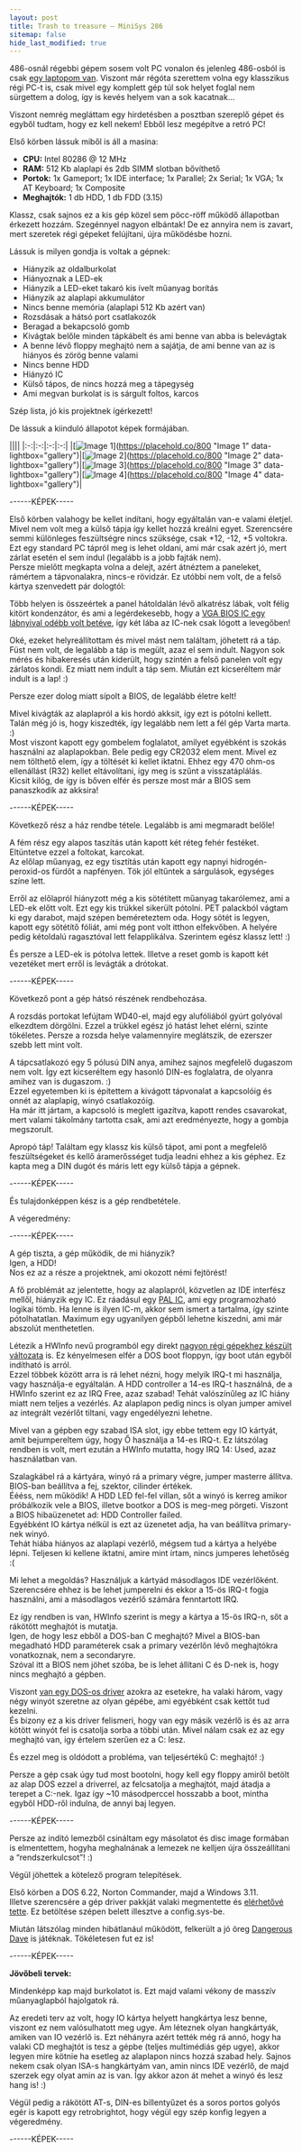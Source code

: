 ```yaml
---
layout: post
title: Trash to treasure – MiniSys 286
sitemap: false
hide_last_modified: true
---
```


486-osnál régebbi gépem sosem volt PC vonalon és jelenleg 486-osból is csak [egy laptopom van](https://hup.hu/node/161623). Viszont már régóta szerettem volna egy klasszikus régi PC-t is, csak mivel egy komplett gép túl sok helyet foglal nem sürgettem a dolog, így is kevés helyem van a sok kacatnak…

Viszont nemrég megláttam egy hirdetésben a posztban szereplő gépet és egyből tudtam, hogy ez kell nekem! Ebből lesz megépítve a retró PC!

Első körben lássuk miből is áll a masina:

-   **CPU:** Intel 80286 @ 12 MHz
-   **RAM:** 512 Kb alaplapi és 2db SIMM slotban bővíthető
-   **Portok:** 1x Gameport; 1x IDE interface; 1x Parallel; 2x Serial; 1x VGA; 1x AT Keyboard; 1x Composite
-   **Meghajtók:** 1 db HDD, 1 db FDD (3.15)

Klassz, csak sajnos ez a kis gép közel sem pöcc-röff működő állapotban érkezett hozzám. Szegénnyel nagyon elbántak! De ez annyira nem is zavart, mert szeretek régi gépeket felújítani, újra működésbe hozni.

Lássuk is milyen gondja is voltak a gépnek:

-   Hiányzik az oldalburkolat
-   Hiányoznak a LED-ek
-   Hiányzik a LED-eket takaró kis ívelt műanyag borítás
-   Hiányzik az alaplapi akkumulátor
-   Nincs benne memória (alaplapi 512 Kb azért van)
-   Rozsdásak a hátsó port csatlakozók
-   Beragad a bekapcsoló gomb
-   Kivágtak belőle minden tápkábelt és ami benne van abba is belevágtak
-   A benne lévő floppy meghajtó nem a sajátja, de ami benne van az is hiányos és zörög benne valami
-   Nincs benne HDD
-   Hiányzó IC
-   Külső tápos, de nincs hozzá meg a tápegység
-   Ami megvan burkolat is is sárgult foltos, karcos

Szép lista, jó kis projektnek ígérkezett!

De lássuk a kiinduló állapotot képek formájában.


<link rel="stylesheet" href="https://cdnjs.cloudflare.com/ajax/libs/lightbox2/2.11.3/css/lightbox.min.css">
<script src="https://cdnjs.cloudflare.com/ajax/libs/lightbox2/2.11.3/js/lightbox.min.js"></script>

||||
|:-:|:-:|:-:|:-:|
|[![Image 1](https://placehold.co/200)](https://placehold.co/800 "Image 1" data-lightbox="gallery")|[![Image 2](https://placehold.co/200)](https://placehold.co/800 "Image 2" data-lightbox="gallery")|[![Image 3](https://placehold.co/200)](https://placehold.co/800 "Image 3" data-lightbox="gallery")|[![Image 4](https://placehold.co/200)](https://placehold.co/800 "Image 4" data-lightbox="gallery")|




------KÉPEK-----


Első körben valahogy be kellet indítani, hogy egyáltalán van-e valami életjel. Mivel nem volt meg a külső tápja így kellet hozzá kreálni egyet. Szerencsére semmi különleges feszültségre nincs szüksége, csak +12, -12, +5 voltokra. Ezt egy standard PC tápról meg is lehet oldani, ami már csak azért jó, mert zárlat esetén el sem indul (legalább is a jobb fajták nem).  
Persze mielőtt megkapta volna a delejt, azért átnéztem a paneleket, rámértem a tápvonalakra, nincs-e rövidzár. Ez utóbbi nem volt, de a felső kártya szenvedett pár dologtól:

Több helyen is összeértek a panel hátoldalán lévő alkatrész lábak, volt félig kitört kondenzátor, és ami a legérdekesebb, hogy a [VGA BIOS IC egy lábnyival odébb volt betéve](https://blintdesign.hu/__hobby/minisys286/big/008.jpg), így két lába az IC-nek csak lógott a levegőben!

Oké, ezeket helyreállítottam és mivel mást nem találtam, jöhetett rá a táp. Füst nem volt, de legalább a táp is megült, azaz el sem indult. Nagyon sok mérés és hibakeresés után kiderült, hogy szintén a felső panelen volt egy zárlatos kondi. Ez miatt nem indult a táp sem. Miután ezt kicseréltem már indult is a lap! :)

Persze ezer dolog miatt sípolt a BIOS, de legalább életre kelt!

Mivel kivágták az alaplapról a kis hordó akksit, így ezt is pótolni kellett. Talán még jó is, hogy kiszedték, így legalább nem lett a fél gép Varta marta. :)  
Most viszont kapott egy gombelem foglalatot, amilyet egyébként is szokás használni az alaplapokban. Bele pedig egy CR2032 elem ment. Mivel ez nem tölthető elem, így a töltését ki kellet iktatni. Ehhez egy 470 ohm-os ellenállást (R32) kellet eltávolítani, így meg is szűnt a visszatáplálás.  
Kicsit kilóg, de így is bőven elfér és persze most már a BIOS sem panaszkodik az akksira!


------KÉPEK-----


Következő rész a ház rendbe tétele. Legalább is ami megmaradt belőle!

A fém rész egy alapos taszítás után kapott két réteg fehér festéket. Eltüntetve ezzel a foltokat, karcokat.  
Az előlap műanyag, ez egy tisztítás után kapott egy napnyi hidrogén-peroxid-os fürdőt a napfényen. Tök jól eltűntek a sárgulások, egységes színe lett.

Erről az előlapról hiányzott még a kis sötétített műanyag takarólemez, ami a LED-ek előtt volt. Ezt egy kis trükkel sikerült pótolni. PET palackból vágtam ki egy darabot, majd szépen beméreteztem oda. Hogy sötét is legyen, kapott egy sötétítő fóliát, ami még pont volt itthon elfekvőben. A helyére pedig kétoldalú ragasztóval lett felapplikálva. Szerintem egész klassz lett! :)

És persze a LED-ek is pótolva lettek. Illetve a reset gomb is kapott két vezetéket mert erről is levágták a drótokat.


------KÉPEK-----


Következő pont a gép hátsó részének rendbehozása.

A rozsdás portokat lefújtam WD40-el, majd egy alufóliából gyúrt golyóval elkezdtem dörgölni. Ezzel a trükkel egész jó hatást lehet elérni, szinte tökéletes. Persze a rozsda helye valamennyire meglátszik, de ezerszer szebb lett mint volt.

A tápcsatlakozó egy 5 pólusú DIN anya, amihez sajnos megfelelő dugaszom nem volt. Így ezt kicseréltem egy hasonló DIN-es foglalatra, de olyanra amihez van is dugaszom. :)  
Ezzel egyetemben ki is építettem a kivágott tápvonalat a kapcsolóig és onnét az alaplapig, winyó csatlakozóig.  
Ha már itt jártam, a kapcsoló is meglett igazítva, kapott rendes csavarokat, mert valami tákolmány tartotta csak, ami azt eredményezte, hogy a gombja megszorult.

Apropó táp! Találtam egy klassz kis külső tápot, ami pont a megfelelő feszültségeket és kellő áramerősséget tudja leadni ehhez a kis géphez. Ez kapta meg a DIN dugót és máris lett egy külső tápja a gépnek.


------KÉPEK-----


És tulajdonképpen kész is a gép rendbetétele.

A végeredmény:


------KÉPEK-----


A gép tiszta, a gép működik, de mi hiányzik?  
Igen, a HDD!  
Nos ez az a része a projektnek, ami okozott némi fejtörést!

A fő problémát az jelentette, hogy az alaplapról, közvetlen az IDE interfész mellől, hiányzik egy IC. Ez ráadásul egy [PAL IC](https://en.wikipedia.org/wiki/Programmable_Array_Logic), ami egy programozható logikai tömb. Ha lenne is ilyen IC-m, akkor sem ismert a tartalma, így szinte pótolhatatlan. Maximum egy ugyanilyen gépből lehetne kiszedni, ami már abszolút menthetetlen.

Létezik a HWInfo nevű programból egy direkt [nagyon régi gépekhez készült változata](https://www.vogons.org/viewtopic.php?t=72670) is. Ez kényelmesen elfér a DOS boot floppyn, így boot után egyből indítható is arról.  
Ezzel többek között arra is rá lehet nézni, hogy melyik IRQ-t mi használja, vagy használja-e egyáltalán. A HDD controller a 14-es IRQ-t használná, de a HWInfo szerint ez az IRQ Free, azaz szabad! Tehát valószínűleg az IC hiány miatt nem teljes a vezérlés. Az alaplapon pedig nincs is olyan jumper amivel az integrált vezérlőt tiltani, vagy engedélyezni lehetne.

Mivel van a gépben egy szabad ISA slot, igy ebbe tettem egy IO kártyát, amit bejumpereltem úgy, hogy Ő használja a 14-es IRQ-t. Ez látszólag rendben is volt, mert ezután a HWInfo mutatta, hogy IRQ 14: Used, azaz használatban van.

Szalagkábel rá a kártyára, winyó rá a primary végre, jumper masterre állítva. BIOS-ban beállítva a fej, szektor, cilinder értékek.  
Éééss, nem működik! A HDD LED fel-fel villan, sőt a winyó is kerreg amikor próbálkozik vele a BIOS, illetve bootkor a DOS is meg-meg pörgeti. Viszont a BIOS hibaüzenetet ad: HDD Controller failed.  
Egyébként IO kártya nélkül is ezt az üzenetet adja, ha van beállítva primary-nek winyó.  
Tehát hiába hiányos az alaplapi vezérlő, mégsem tud a kártya a helyébe lépni. Teljesen ki kellene iktatni, amire mint írtam, nincs jumperes lehetőség :(

Mi lehet a megoldás? Használjuk a kártyád másodlagos IDE vezérlőként. Szerencsére ehhez is be lehet jumperelni és ekkor a 15-ös IRQ-t fogja használni, ami a másodlagos vezérlő számára fenntartott IRQ.

Ez így rendben is van, HWInfo szerint is megy a kártya a 15-ös IRQ-n, sőt a rákötött meghajtót is mutatja.  
Igen, de hogy lesz ebből a DOS-ban C meghajtó? Mivel a BIOS-ban megadható HDD paraméterek csak a primary vezérlőn lévő meghajtókra vonatkoznak, nem a secondaryre.  
Szóval itt a BIOS nem jöhet szóba, be is lehet állítani C és D-nek is, hogy nincs meghajtó a gépben.

Viszont [van egy DOS-os driver](http://oldcomputer.info/hacks/4hdd/index.htm) azokra az esetekre, ha valaki három, vagy négy winyót szeretne az olyan gépébe, ami egyébként csak kettőt tud kezelni.  
És bizony ez a kis driver felismeri, hogy van egy másik vezérlő is és az arra kötött winyót fel is csatolja sorba a többi után. Mivel nálam csak ez az egy meghajtó van, igy értelem szerűen ez a C: lesz.

És ezzel meg is oldódott a probléma, van teljesértékű C: meghajtó! :)

Persze a gép csak úgy tud most bootolni, hogy kell egy floppy amiről betölt az alap DOS ezzel a driverrel, az felcsatolja a meghajtót, majd átadja a terepet a C:-nek. Igaz így ~10 másodperccel hosszabb a boot, mintha egyből HDD-ről indulna, de annyi baj legyen.



------KÉPEK-----


Persze az indító lemezből csináltam egy másolatot és disc image formában is elmentettem, hogyha meghalnának a lemezek ne kelljen újra összeállítani a “rendszerkulcsot”! :)

Végül jöhettek a kötelező program telepítések.

Első körben a DOS 6.22, Norton Commander, majd a Windows 3.11.  
Illetve szerencsére a gép driver pakkját valaki megmentette és [elérhetővé tette](https://www.ultimateretro.net/es/motherboards/8101#downloads). Ez betöltése szépen belett illesztve a config.sys-be.

Miután látszólag minden hibátlanául működött, felkerült a jó öreg [Dangerous Dave](https://hu.wikipedia.org/wiki/Dangerous_Dave) is játéknak. Tökéletesen fut ez is!


------KÉPEK-----

**Jövőbeli tervek:**

Mindenképp kap majd burkolatot is. Ezt majd valami vékony de masszív műanyaglapból hajolgatok rá.

Az eredeti terv az volt, hogy IO kártya helyett hangkártya lesz benne, viszont ez nem valósulhatott meg ugye. Ám léteznek olyan hangkártyák, amiken van IO vezérlő is. Ezt néhányra azért tették még rá annó, hogy ha valaki CD meghajtót is tesz a gépbe (teljes multimédiás gép ugye), akkor legyen mire kötnie ha esetleg az alaplapon nincs hozzá szabad hely. Sajnos nekem csak olyan ISA-s hangkártyám van, amin nincs IDE vezérlő, de majd szerzek egy olyat amin az is van. Így akkor azon át mehet a winyó és lesz hang is! :)

Végül pedig a rákötött AT-s, DIN-es billentyűzet és a soros portos golyós egér is kapott egy retrobrightot, hogy végül egy szép konfig legyen a végeredmény.


------KÉPEK-----
